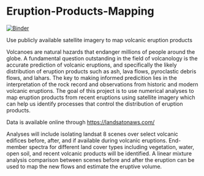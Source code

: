 # Eruption-Products-Mapping

[![Binder](https://binder.pangeo.io/badge_logo.svg)](https://binder.pangeo.io/v2/gh/JanineBirnbaum18/Eruption-Products-Mapping/master)

Use publicly available satellite imagery to map volcanic eruption products

Volcanoes are natural hazards that endanger millions of people around the globe. A fundamental question outstanding in the field of volcanology is the accurate prediction of volcanic eruptions, and specifically the likely distribution of eruption products such as ash, lava flows, pyroclastic debris flows, and lahars. The key to making informed predicition lies in the interpretation of the rock record and observations from historic and modern volcanic eruptions. The goal of this project is to use numerical analyses to map eruption products from recent eruptions using satellite imagery which can help us identify processes that control the distribution of eruption products.

Data is available online through https://landsatonaws.com/

Analyses will include isolating landsat 8 scenes over select volcanic edifices before, after, and if available during volcanic eruptions. End-member spectra for different land cover types including vegetation, water, open soil, and recent volcanic products will be identified. A linear mixture analysis comparison between scenes before and after the eruption can be used to map the new flows and estimate the eruptive volume. 
